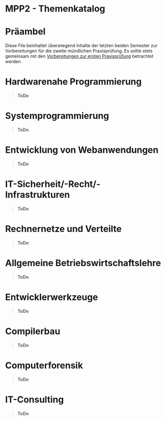 MPP2 - Themenkatalog
====================

<!-- md2apkg ignore-card -->

<!-- START doctoc generated TOC please keep comment here to allow auto update -->
<!-- DON'T EDIT THIS SECTION, INSTEAD RE-RUN doctoc TO UPDATE -->

<!-- END doctoc generated TOC please keep comment here to allow auto update -->

<!--pagebreak-->

# Präambel

Diese File beinhaltet überwiegend Inhalte der letzten beiden Semester zur Vorbereitungen für die zweite mündlichen Praxisprüfung. Es sollte stets gemeinsam mit den [Vorbereitungen zur ersten Praxisprüfung](../BASE-PACK/README.md) betrachtet werden.

<!-- md2apkg ignore-card -->

# Hardwarenahe Programmierung

> **ToDo**

<!-- md2apkg ignore-card -->

# Systemprogrammierung

> **ToDo**

<!-- md2apkg ignore-card -->

# Entwicklung von Webanwendungen

> **ToDo**

<!-- md2apkg ignore-card -->

# IT-Sicherheit/-Recht/-Infrastrukturen

> **ToDo**

<!-- md2apkg ignore-card -->

# Rechnernetze und Verteilte

> **ToDo**

<!-- md2apkg ignore-card -->

# Allgemeine Betriebswirtschaftslehre

> **ToDo**

<!-- md2apkg ignore-card -->

# Entwicklerwerkzeuge

> **ToDo**

<!-- md2apkg ignore-card -->

# Compilerbau

> **ToDo**

<!-- md2apkg ignore-card -->

# Computerforensik

> **ToDo**

<!-- md2apkg ignore-card -->

# IT-Consulting

> **ToDo**

<!-- md2apkg ignore-card -->
